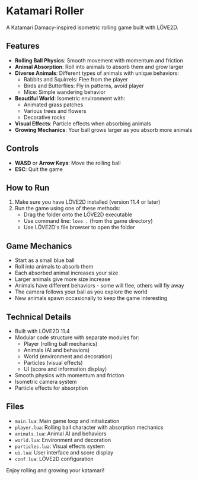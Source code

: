 # Katamari Roller

A Katamari Damacy-inspired isometric rolling game built with LÖVE2D.

## Features

- **Rolling Ball Physics**: Smooth movement with momentum and friction
- **Animal Absorption**: Roll into animals to absorb them and grow larger
- **Diverse Animals**: Different types of animals with unique behaviors:
  - Rabbits and Squirrels: Flee from the player
  - Birds and Butterflies: Fly in patterns, avoid player
  - Mice: Simple wandering behavior
- **Beautiful World**: Isometric environment with:
  - Animated grass patches
  - Various trees and flowers
  - Decorative rocks
- **Visual Effects**: Particle effects when absorbing animals
- **Growing Mechanics**: Your ball grows larger as you absorb more animals

## Controls

- **WASD** or **Arrow Keys**: Move the rolling ball
- **ESC**: Quit the game

## How to Run

1. Make sure you have LÖVE2D installed (version 11.4 or later)
2. Run the game using one of these methods:
   - Drag the folder onto the LÖVE2D executable
   - Use command line: `love .` (from the game directory)
   - Use LÖVE2D's file browser to open the folder

## Game Mechanics

- Start as a small blue ball
- Roll into animals to absorb them
- Each absorbed animal increases your size
- Larger animals give more size increase
- Animals have different behaviors - some will flee, others will fly away
- The camera follows your ball as you explore the world
- New animals spawn occasionally to keep the game interesting

## Technical Details

- Built with LÖVE2D 11.4
- Modular code structure with separate modules for:
  - Player (rolling ball mechanics)
  - Animals (AI and behaviors)
  - World (environment and decoration)
  - Particles (visual effects)
  - UI (score and information display)
- Smooth physics with momentum and friction
- Isometric camera system
- Particle effects for absorption

## Files

- `main.lua`: Main game loop and initialization
- `player.lua`: Rolling ball character with absorption mechanics
- `animals.lua`: Animal AI and behaviors
- `world.lua`: Environment and decoration
- `particles.lua`: Visual effects system
- `ui.lua`: User interface and score display
- `conf.lua`: LÖVE2D configuration

Enjoy rolling and growing your katamari!

